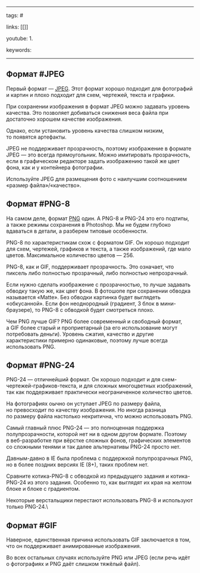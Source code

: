 ____

tags: #

links: [[]]

youtube: 
1. 

keywords:

_____
## Формат #JPEG

Первый формат — [JPEG](https://ru.wikipedia.org/wiki/JPEG). Этот формат хорошо подходит для фотографий и картин и плохо подходит для схем, чертежей, текста и графики.

При сохранении изображения в формат JPEG можно задавать уровень качества. 
Это позволяет добиваться снижения веса файла при достаточно хорошем качестве изображения.

Однако, если установить уровень качества слишком низким, то появятся артефакты.

JPEG не поддерживает прозрачность, поэтому изображение в формате JPEG — это всегда прямоугольник. Можно имитировать прозрачность, если в графическом редакторе задать изображению такой же цвет фона, как и у контейнера фотографии.

Используйте JPEG для размещения фото с наилучшим соотношением «размер файла»/«качество».


## Формат #PNG-8

На самом деле, формат [PNG](https://ru.wikipedia.org/wiki/PNG) один. А PNG-8 и PNG-24 это его подтипы, а также режимы сохранения в Photoshop. Мы не будем глубоко вдаваться в детали, а разберем типовые особенности.

PNG-8 по характеристикам схож с форматом GIF. Он хорошо подходит для схем, чертежей, графиков и текста, а также изображений, где мало цветов. Максимальное количество цветов — 256.

PNG-8, как и GIF, поддерживает прозрачность. Это означает, что пиксель либо полностью прозрачный, либо полностью непрозрачный.

Если нужно сделать изображение с прозрачностью, то лучше задавать обводку такую же, как цвет фона. В фотошопе при сохранении обводка называется «Matte». Без обводки картинка будет выглядеть «обкусанной». Если фон неоднородный (градиент, 3 блок в мини-браузере), то PNG-8 с обводкой будет смотреться плохо.

Чем PNG лучше GIF? PNG более современный и свободный формат, а GIF более старый и проприетарный (за его использование могут потребовать деньги). Уровень сжатия, качество и другие характеристики примерно одинаковые, поэтому лучше всегда использовать PNG.

## Формат #PNG-24

PNG-24 — отличнейший формат. Он хорошо подходит и для схем-чертежей-графиков-текста, и для сложных многоцветных изображений, так как поддерживает практически неограниченное количество цветов.

На фотографиях оычно он уступает JPEG по размеру файла, но превосходит по качеству изображения. Но иногда разница по размеру файла настолько некритична, что можно использовать PNG.

Самый главный плюс PNG-24 — это полноценная поддержка полупрозрачности, которой нет ни в одном другом формате. Поэтому в веб-разработке при вёрстке сложных фонов, графических элементов со сложными тенями и так далее альтернативы PNG-24 просто нет.

Давным-давно в IE была проблема с поддержкой полупрозрачных PNG, но в более поздних версиях IE (8+), таких проблем нет.

Сравните котика-PNG-8 с обводкой из предыдущего задания и котика-PNG-24 из этого задания. Особенно то, как выглядят их края на желтом блоке и блоке с градиентом.

Некоторые верстальщики перестают использовать PNG-8 и используют только PNG-24.\\
## Формат #GIF

Наверное, единственная причина использовать GIF заключается в том, что он поддерживает анимированные изображения.

Во всех остальных случаях используйте PNG или JPEG (если речь идёт о фотографиях и PNG даёт слишком тяжёлый файл).

